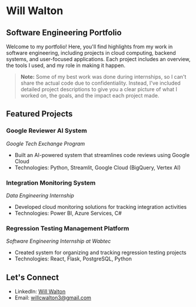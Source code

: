 # Will Walton
## Software Engineering Portfolio

Welcome to my portfolio! Here, you'll find highlights from my work in software engineering, including projects in cloud computing, backend systems, and user-focused applications. Each project includes an overview, the tools I used, and my role in making it happen.

> **Note:** Some of my best work was done during internships, so I can't share the actual code due to confidentiality. Instead, I've included detailed project descriptions to give you a clear picture of what I worked on, the goals, and the impact each project made.

## Featured Projects

### Google Reviewer AI System
*Google Tech Exchange Program*
- Built an AI-powered system that streamlines code reviews using Google Cloud
- Technologies: Python, Streamlit, Google Cloud (BigQuery, Vertex AI)

### Integration Monitoring System  
*Data Engineering Internship*
- Developed cloud monitoring solutions for tracking integration activities
- Technologies: Power BI, Azure Services, C#

### Regression Testing Management Platform
*Software Engineering Internship at Wabtec*
- Created system for organizing and tracking regression testing projects
- Technologies: React, Flask, PostgreSQL, Python

## Let's Connect
- LinkedIn: [Will Walton](https://www.linkedin.com/in/will-walton-iii-352402245)
- Email: willcwalton3@gmail.com

